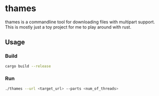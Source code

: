 # thames

thames is a commandline tool for downloading files with multipart support. This is mostly just a toy project for me to play around with rust. 

## Usage

### Build

```sh
cargo build --release
```

### Run

```sh
./thames --url <target_url> --parts <num_of_threads>
```
